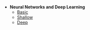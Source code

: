 - **Neural Networks and Deep Learning**
  - [Basic](neural-networks-and-deep-learning/basic)
  - [Shallow](neural-networks-and-deep-learning/basic)
  - [Deep](neural-networks-and-deep-learning/basic)
